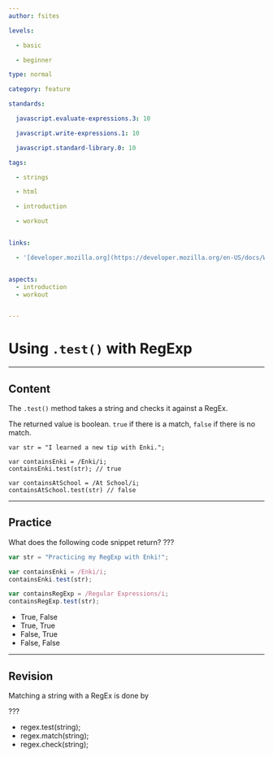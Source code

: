 ```yaml
---
author: fsites

levels:

  - basic

  - beginner

type: normal

category: feature

standards:

  javascript.evaluate-expressions.3: 10

  javascript.write-expressions.1: 10

  javascript.standard-library.0: 10

tags:

  - strings

  - html

  - introduction

  - workout


links:

  - '[developer.mozilla.org](https://developer.mozilla.org/en-US/docs/Web/JavaScript/Reference/Global_Objects/RegExp/test){website}'


aspects:
  - introduction
  - workout


---
```


# Using `.test()` with RegExp

---
## Content

The `.test()` method takes a string  and checks it against a RegEx. 

The returned value is boolean. `true` if there is a match, `false` if there is no match.


```
var str = "I learned a new tip with Enki.";

var containsEnki = /Enki/i;
containsEnki.test(str); // true

var containsAtSchool = /At School/i;
containsAtSchool.test(str) // false
```

---
## Practice

What does the following code snippet return? ???

```javascript
var str = "Practicing my RegExp with Enki!";

var containsEnki = /Enki/i;
containsEnki.test(str);

var containsRegExp = /Regular Expressions/i;
containsRegExp.test(str);
```


* True, False
* True, True
* False, True
* False, False

---
## Revision

Matching a string with a RegEx is done by 

???


* regex.test(string);
* regex.match(string);
* regex.check(string);

 
